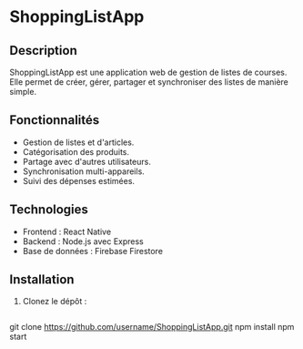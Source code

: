 # ShoppingListApp

## Description
ShoppingListApp est une application web de gestion de listes de courses. Elle permet de créer, gérer, partager et synchroniser des listes de manière simple.

## Fonctionnalités
- Gestion de listes et d'articles.
- Catégorisation des produits.
- Partage avec d'autres utilisateurs.
- Synchronisation multi-appareils.
- Suivi des dépenses estimées.

## Technologies
- Frontend : React Native
- Backend : Node.js avec Express
- Base de données : Firebase Firestore

## Installation
1. Clonez le dépôt :
   ```bash
git clone https://github.com/username/ShoppingListApp.git
npm install
npm start

